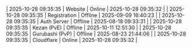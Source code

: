 | 2025-10-28 09:35:35 | Website | Online | 2025-10-28 09:35:32 |
| 2025-10-28 09:35:35 | Registration | Offline | 2025-09-09 16:40:23 |
| 2025-10-28 09:35:35 | Auth Server | Offline | 2025-08-18 09:33:31 |
| 2025-10-28 09:35:35 | Kezan (PvE) | Offline | 2025-10-11 12:51:30 |
| 2025-10-28 09:35:35 | Gurubashi (PvP) | Offline | 2025-08-23 21:44:06 |
| 2025-10-28 09:35:35 | Cloudflare | Online | 2025-10-28 09:35:32 |
